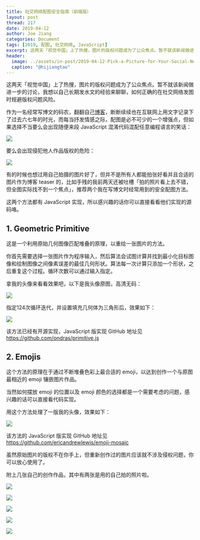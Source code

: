 ```yaml
---
title: 社交网络配图安全指南（前端版）
layout: post
thread: 217
date: 2019-04-12
author: Joe Jiang
categories: Document
tags: [2019, 配图, 社交网络, JavaScript]
excerpt: 这两天「视觉中国」上了热搜，图片的版权问题成为了公众焦点。暂不就该新闻做进一步的讨论，我想以自己长期发水文的经验来聊聊，如何正确的在社交网络发图时规避版权问题风险。
header:
  image: ../assets/in-post/2019-04-12-Pick-a-Picture-for-Your-Social-Network-Teaser.png
  caption: "@hijiangtao"
---
```


这两天「视觉中国」上了热搜，图片的版权问题成为了公众焦点。暂不就该新闻做进一步的讨论，我想以自己长期发水文的经验来聊聊，如何正确的在社交网络发图时规避版权问题风险。

作为一名经常写博文的码农，翻翻自己[博客](https://hijiangtao.github.io/)，断断续续也在互联网上用文字记录下了过去六七年的时光，而每当抒发情感之际，配图是必不可少的一个增强点，但如果选择不当要么会出现随便来段 JavaScript 混淆代码混配任意编程语言的笑话：

![](/assets/in-post/2019-04-12-Pick-a-Picture-for-Your-Social-Network-1.png )

要么会出现侵犯他人作品版权的危险：

![](/assets/in-post/2019-04-12-Pick-a-Picture-for-Your-Social-Network-2.png )

有的时候也想过用自己拍摄的图片好了，但并不是所有人都能拍张好看并且合适的图片作为博客 teaser 的，比如手残的我前两天还被吐槽「拍的照片看上去不错，但全图实际找不到一个焦点」，推荐两个我在写博文时经常用到的安全配图方法。

这两个方法都有 JavaScript 实现，所以感兴趣的话你可以直接看看他们实现的源码咯。

## 1. Geometric Primitive 

这是一个利用原始几何图像匹配堆叠的原理，以重绘一张图片的方法。

你首先需要选择一张图片作为程序输入，然后算法会试图计算并找到最小化目标图像和绘制图像之间像素误差的最佳几何形状。算法每一次计算只添加一个形状，之后重复这个过程。循环次数可以通过输入指定。

拿我的头像来看看效果吧，以下是我头像原图，高清无码：

![](/assets/in-post/2019-04-12-Pick-a-Picture-for-Your-Social-Network-3.png )

指定124次循环迭代，并设置填充几何体为三角形后，效果如下：

![](/assets/in-post/2019-04-12-Pick-a-Picture-for-Your-Social-Network-4.png )

该方法已经有开源实现，JavaScript 版实现 GitHub 地址见 <https://github.com/ondras/primitive.js>

## 2. Emojis

这个方法的原理在于通过不断堆叠色彩上最合适的 emoji，以达到创作一个与原图最相近的 emoji 镶嵌图片作品。

当然如何摆放 emoji 的位置以及 emoji 颜色的选择都是一个需要考虑的问题，感兴趣的话可以直接看代码实现。

用这个方法处理了一版我的头像，效果如下：

![](/assets/in-post/2019-04-12-Pick-a-Picture-for-Your-Social-Network-5.jpg )

该方法的 JavaScript 版实现 GitHub 地址见 <https://github.com/ericandrewlewis/emoji-mosaic>

虽然原始图片的版权不在你手上，但重新创作过的图片应该就不涉及侵权问题，你可以放心使用了。

附上几张自己的创作作品，其中有两张是用的自己拍的照片啦。

![](/assets/in-post/2019-04-12-Pick-a-Picture-for-Your-Social-Network-6.png )

![](/assets/in-post/2018-07-01-Goodbye-UCAS-1.jpeg )

![](/assets/in-post/2019-04-12-Pick-a-Picture-for-Your-Social-Network-7.png )

![](/assets/in-post/2019-04-12-Pick-a-Picture-for-Your-Social-Network-8.jpeg )

![](/assets/in-post/2019-04-12-Pick-a-Picture-for-Your-Social-Network-9.png )